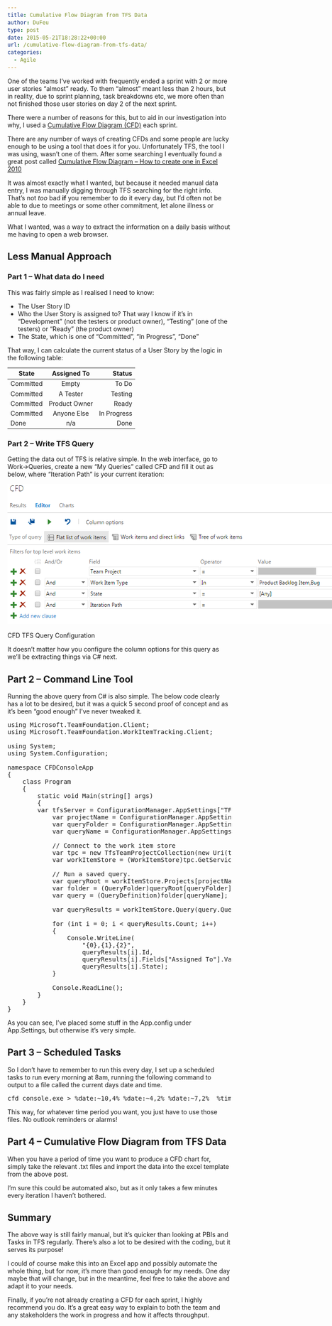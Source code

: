 ```yaml
---
title: Cumulative Flow Diagram from TFS Data
author: DuFeu
type: post
date: 2015-05-21T18:28:22+00:00
url: /cumulative-flow-diagram-from-tfs-data/
categories:
  - Agile
---
```


One of the teams I&#8217;ve worked with frequently ended a sprint with 2 or more user stories &#8220;almost&#8221; ready. To them &#8220;almost&#8221; meant less than 2 hours, but in reality, due to sprint planning, task breakdowns etc, we more often than not finished those user stories on day 2 of the next sprint.

There were a number of reasons for this, but to aid in our investigation into why, I used a [Cumulative Flow Diagram (CFD)][1] each sprint.

There are any number of ways of creating CFDs and some people are lucky enough to be using a tool that does it for you. Unfortunately TFS, the tool I was using, wasn&#8217;t one of them. After some searching I eventually found a great post called [Cumulative Flow Diagram – How to create one in Excel 2010][2]

It was almost exactly what I wanted, but because it needed manual data entry, I was manually digging through TFS searching for the right info. That&#8217;s not _too_ bad **if** you remember to do it every day, but I&#8217;d often not be able to due to meetings or some other commitment, let alone illness or annual leave.

What I wanted, was a way to extract the information on a daily basis without me having to open a web browser.

## Less Manual Approach

### Part 1 &#8211; What data do I need

This was fairly simple as I realised I need to know:

- The User Story ID
- Who the User Story is assigned to? That way I know if it&#8217;s in &#8220;Development&#8221; (not the testers or product owner), &#8220;Testing&#8221; (one of the testers) or &#8220;Ready&#8221; (the product owner)
- The State, which is one of &#8220;Committed&#8221;, &#8220;In Progress&#8221;, &#8220;Done&#8221;

That way, I can calculate the current status of a User Story by the logic in the following table:

| State     |  Assigned To  |      Status |
| --------- | :-----------: | ----------: |
| Committed |     Empty     |       To Do |
| Committed |   A Tester    |     Testing |
| Committed | Product Owner |       Ready |
| Committed |  Anyone Else  | In Progress |
| Done      |      n/a      |        Done |

### Part 2 &#8211; Write TFS Query

Getting the data out of TFS is relative simple. In the web interface, go to Work->Queries, create a new &#8220;My Queries&#8221; called CFD and fill it out as below, where &#8220;Iteration Path&#8221; is your current iteration:

<div id="attachment_435" style="width: 745px" class="wp-caption aligncenter">
  <a href="../../images/2015/05/CFD-Query.png"><img src="../../images/2015/05/CFD-Query.png" alt="CFD TFS Query Configuration" width="735" height="315" class="size-full wp-image-435" /></a>
  
  <p class="wp-caption-text">
    CFD TFS Query Configuration
  </p>
</div>

It doesn&#8217;t matter how you configure the column options for this query as we&#8217;ll be extracting things via C# next.

## Part 2 &#8211; Command Line Tool

Running the above query from C# is also simple. The below code clearly has a lot to be desired, but it was a quick 5 second proof of concept and as it&#8217;s been &#8220;good enough&#8221; I&#8217;ve never tweaked it.

<pre class="brush: csharp; title: ; notranslate" title="">using Microsoft.TeamFoundation.Client;
using Microsoft.TeamFoundation.WorkItemTracking.Client;

using System;
using System.Configuration;

namespace CFDConsoleApp
{
    class Program
    {
        static void Main(string[] args)
        {
	    var tfsServer = ConfigurationManager.AppSettings["TFS_SERVER"];
            var projectName = ConfigurationManager.AppSettings["PROJECT_NAME"];
            var queryFolder = ConfigurationManager.AppSettings["QUERY_FOLDER"];
            var queryName = ConfigurationManager.AppSettings["QUERY_NAME"];

            // Connect to the work item store
            var tpc = new TfsTeamProjectCollection(new Uri(tfsServer));
            var workItemStore = (WorkItemStore)tpc.GetService(typeof(WorkItemStore));

            // Run a saved query.
            var queryRoot = workItemStore.Projects[projectName].QueryHierarchy;
            var folder = (QueryFolder)queryRoot[queryFolder];
            var query = (QueryDefinition)folder[queryName];

            var queryResults = workItemStore.Query(query.QueryText);

            for (int i = 0; i &lt; queryResults.Count; i++)
            {
                Console.WriteLine(
                    "{0},{1},{2}",
                    queryResults[i].Id, 
                    queryResults[i].Fields["Assigned To"].Value,
                    queryResults[i].State);
            }

            Console.ReadLine();
        }
    }
}
</pre>

As you can see, I&#8217;ve placed some stuff in the App.config under App.Settings, but otherwise it&#8217;s very simple.

## Part 3 &#8211; Scheduled Tasks

So I don&#8217;t have to remember to run this every day, I set up a scheduled tasks to run every morning at 8am, running the following command to output to a file called the current days date and time.

<pre class="brush: bash; title: ; notranslate" title="">cfd_console.exe &gt; %date:~10,4%_%date:~4,2%_%date:~7,2%__%time:~0,2%_%time:~3,2%_%time:~6,2%.txt
</pre>

This way, for whatever time period you want, you just have to use those files. No outlook reminders or alarms!

## Part 4 &#8211; Cumulative Flow Diagram from TFS Data

When you have a period of time you want to produce a CFD chart for, simply take the relevant .txt files and import the data into the excel template from the above post.

I&#8217;m sure this could be automated also, but as it only takes a few minutes every iteration I haven&#8217;t bothered.

## Summary

The above way is still fairly manual, but it&#8217;s quicker than looking at PBIs and Tasks in TFS regularly. There&#8217;s also a lot to be desired with the coding, but it serves its purpose!

I could of course make this into an Excel app and possibly automate the whole thing, but for now, it&#8217;s more than good enough for my needs. One day maybe that will change, but in the meantime, feel free to take the above and adapt it to your needs.

Finally, if you&#8217;re not already creating a CFD for each sprint, I highly recommend you do. It&#8217;s a great easy way to explain to both the team and any stakeholders the work in progress and how it affects throughput.

[1]: http://brodzinski.com/2013/07/cumulative-flow-diagram.html
[2]: https://hakanforss.wordpress.com/2011/06/17/cumulative-flow-diagram-how-to-create-one-in-excel-2010/
